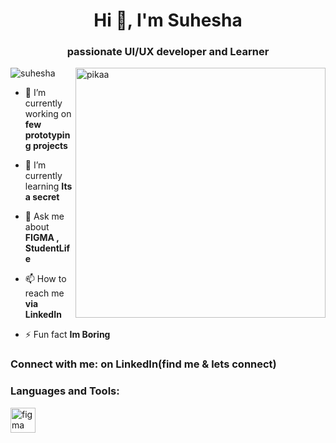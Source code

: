 <h1 align="center">Hi 👋, I'm Suhesha</h1>
<h3 align="center">passionate UI/UX developer and Learner</h3>
<img align="right" alt="pikaa" width="400" src="https://www.bing.com/th/id/OGC.17779dbe107267e30acec665d2f917ee?pid=1.7&rurl=https%3a%2f%2fmedia.tenor.com%2fimages%2f17779dbe107267e30acec665d2f917ee%2ftenor.gif&ehk=v%2fRnsNCliPDdgZyugab6JSnAcTawcOm8a9kD4%2b9je4c%3d">
<p align="left"> <img src="https://komarev.com/ghpvc/?username=suhesha&label=Profile%20views&color=0e75b6&style=flat" alt="suhesha" /> </p>

- 🔭 I’m currently working on **few prototyping projects**

- 🌱 I’m currently learning **Its a secret**

- 💬 Ask me about **FIGMA , StudentLife**

- 📫 How to reach me **via LinkedIn**

- ⚡ Fun fact **Im Boring**

<h3 align="left">Connect with me: on LinkedIn(find me & lets connect)</h3>
<p align="left">
</p>

<h3 align="left">Languages and Tools:</h3>
<p align="left"> <a href="https://www.figma.com/" target="_blank" rel="noreferrer"> <img src="https://www.vectorlogo.zone/logos/figma/figma-icon.svg" alt="figma" width="40" height="40"/> </a> </p>

